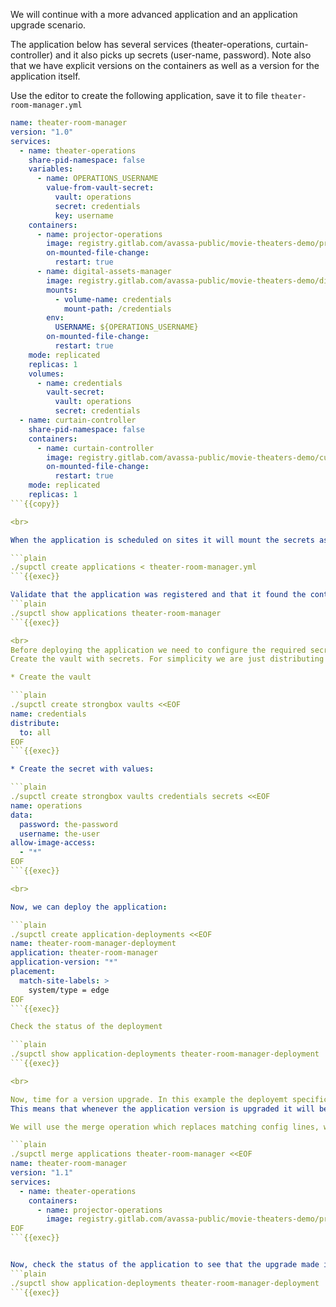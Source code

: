 We will continue with a more advanced application and an application upgrade scenario.

The application below has several services (theater-operations, curtain-controller) and it also picks up secrets (user-name, password).
Note also that we have explicit versions on the containers as well as a version for the application itself.

Use the editor to create the following application, save it to file `theater-room-manager.yml`

```yaml
name: theater-room-manager
version: "1.0"
services:
  - name: theater-operations
    share-pid-namespace: false
    variables:
      - name: OPERATIONS_USERNAME
        value-from-vault-secret:
          vault: operations
          secret: credentials
          key: username
    containers:
      - name: projector-operations
        image: registry.gitlab.com/avassa-public/movie-theaters-demo/projector-operations:v1.0
        on-mounted-file-change:
          restart: true
      - name: digital-assets-manager
        image: registry.gitlab.com/avassa-public/movie-theaters-demo/digital-assets-manager:v1.0
        mounts:
          - volume-name: credentials
            mount-path: /credentials
        env:
          USERNAME: ${OPERATIONS_USERNAME}
        on-mounted-file-change:
          restart: true
    mode: replicated
    replicas: 1
    volumes:
      - name: credentials
        vault-secret:
          vault: operations
          secret: credentials
  - name: curtain-controller
    share-pid-namespace: false
    containers:
      - name: curtain-controller
        image: registry.gitlab.com/avassa-public/movie-theaters-demo/curtain-controller:v1.0
        on-mounted-file-change:
          restart: true
    mode: replicated
    replicas: 1
```{{copy}}

<br>

When the application is scheduled on sites it will mount the secrets as files. Secrets are configure in the Control Tower and distributed encrypted to the sites. Create a strongbox vault with secrets as shown below. Lets create the application:

```plain
./supctl create applications < theater-room-manager.yml              
```{{exec}}

Validate that the application was registered and that it found the containers:
```plain
./supctl show applications theater-room-manager           
```{{exec}}

<br>
Before deploying the application we need to configure the required secrets and distribute it to the sites.
Create the vault with secrets. For simplicity we are just distributing the secrets to all sites. There are fine-grained distribution policies as well. 

* Create the vault

```plain
./supctl create strongbox vaults <<EOF               
name: credentials
distribute:
  to: all
EOF
```{{exec}}

* Create the secret with values:

```plain
./supctl create strongbox vaults credentials secrets <<EOF
name: operations
data:
  password: the-password
  username: the-user
allow-image-access:
  - "*"
EOF
```{{exec}}

<br>

Now, we can deploy the application:

```plain
./supctl create application-deployments <<EOF
name: theater-room-manager-deployment
application: theater-room-manager
application-version: "*"
placement:
  match-site-labels: >
    system/type = edge
EOF
```{{exec}}

Check the status of the deployment

```plain
./supctl show application-deployments theater-room-manager-deployment
```{{exec}}

<br>

Now, time for a version upgrade. In this example the deployemt specification referred to version '*' of the application.
This means that whenever the application version is upgraded it will be immediately upgraded on the sites. A more controlled model would have been to refer to a specific application version in the deployment specification. Anyhow, lets upgrade:

We will use the merge operation which replaces matching config lines, we are modifying the application version from 1.0 to 1.1 and picking v2.0 of the `projector-operations` container

```plain
./supctl merge applications theater-room-manager <<EOF
name: theater-room-manager
version: "1.1"
services:
  - name: theater-operations
    containers:
      - name: projector-operations
        image: registry.gitlab.com/avassa-public/movie-theaters-demo/projector-operations:v2.0
EOF
```{{exec}}


Now, check the status of the application to see that the upgrade made it:
```plain
./supctl show application-deployments theater-room-manager-deployment
```{{exec}}

